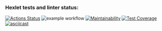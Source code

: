 ### Hexlet tests and linter status:
[![Actions Status](https://github.com/Nikolay2020kov/backend-project-4/workflows/hexlet-check/badge.svg)](https://github.com/Nikolay2020kov/backend-project-4/actions)
![example workflow](https://github.com/Nikolay2020kov/backend-project-4/actions/workflows/main.yml/badge.svg)
[![Maintainability](https://api.codeclimate.com/v1/badges/fa740a6dd88a9c3a0428/maintainability)](https://codeclimate.com/github/Nikolay2020kov/backend-project-4/maintainability)
[![Test Coverage](https://api.codeclimate.com/v1/badges/fa740a6dd88a9c3a0428/test_coverage)](https://codeclimate.com/github/Nikolay2020kov/backend-project-4/test_coverage)
[![asciicast](https://asciinema.org/a/SgpLfU6jTTjhaL13qCdpnufkU.svg)](https://asciinema.org/a/F2hoCGt0MzZc719kfe2oZtowr)
